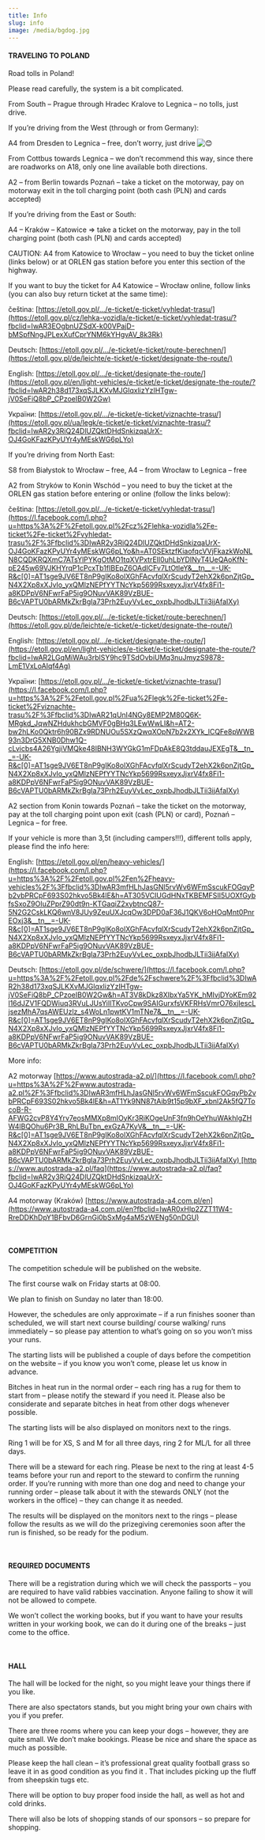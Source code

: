 ```yaml
---
title: Info
slug: info
image: /media/bgdog.jpg
---
```

#### TRAVELING TO POLAND

Road tolls in Poland!

Please read carefully, the system is a bit complicated.

From South – Prague through Hradec Kralove to Legnica – no tolls, just drive.

If you’re driving from the West (through or from Germany):

A4 from Dresden to Legnica – free, don’t worry, just drive ![😊](https://static.xx.fbcdn.net/images/emoji.php/v9/tbd/3/16/1f60a.png)

From Cottbus towards Legnica – we don’t recommend this way, since there are roadworks on A18, only one line available both directions.

A2 – from Berlin towards Poznań – take a ticket on the motorway, pay on motorway exit in the toll charging point (both cash (PLN) and cards accepted)

If you’re driving from the East or South:

A4 – Kraków – Katowice => take a ticket on the motorway, pay in the toll charging point (both cash (PLN) and cards accepted)

CAUTION: A4 from Katowice to Wrocław – you need to buy the ticket online (links below) or at ORLEN gas station before you enter this section of the highway.

If you want to buy the ticket for A4 Katowice – Wrocław online, follow links (you can also buy return ticket at the same time):

čeština: [https://etoll.gov.pl/…/e-ticket/e-ticket/vyhledat-trasu/](https://etoll.gov.pl/cz/lehka-vozidla/e-ticket/e-ticket/vyhledat-trasu/?fbclid=IwAR3EOgbnUZSdX-k00VPajD-bMSpfNngJPLexXufCprYNM6kYHgvAV_8k3Rk)

Deutsch: [https://etoll.gov.pl/…/e-ticket/e-ticket/route-berechnen/](https://etoll.gov.pl/de/leichte/e-ticket/e-ticket/designate-the-route/)

English: [https://etoll.gov.pl/…/e-ticket/designate-the-route/](https://etoll.gov.pl/en/light-vehicles/e-ticket/e-ticket/designate-the-route/?fbclid=IwAR2h38d173xqSJLKXvMJGlqxlizYzIHTgw-jV0SeFiQ8bP_CPzoeIB0W2Gw)

України: [https://etoll.gov.pl/…/e-ticket/e-ticket/viznachte-trasu/](https://etoll.gov.pl/ua/legk/e-ticket/e-ticket/viznachte-trasu/?fbclid=IwAR2y3RiQ24DlUZQktDHdSnkizqaUrX-OJ4GoKFazKPyUYr4yMEskWG6pLYo)

If you’re driving from North East:

S8 from Białystok to Wrocław – free, A4 – from Wrocław to Legnica – free

A2 from Stryków to Konin Wschód – you need to buy the ticket at the ORLEN gas station before entering or online (follow the links below):

čeština: [https://etoll.gov.pl/…/e-ticket/e-ticket/vyhledat-trasu/](https://l.facebook.com/l.php?u=https%3A%2F%2Fetoll.gov.pl%2Fcz%2Flehka-vozidla%2Fe-ticket%2Fe-ticket%2Fvyhledat-trasu%2F%3Ffbclid%3DIwAR2y3RiQ24DlUZQktDHdSnkizqaUrX-OJ4GoKFazKPyUYr4yMEskWG6pLYo&h=AT0SEktzfKiaofqcVVjFkazkWoNLN8CQDKRQXmC7ATsYlPYKgOtMO1tqXVPxtrElI0uhLbYDINyT4UeQAoKfN-pE245w69VJKHYrqP1cPcxTb1fIBEpZ6OAdICFv7LtOtleY&__tn__=-UK-R&c[0]=AT1sge9JV6ET8nP9gIKo8olXGhFAcvfqlXrScudyT2ehX2k6pnZjtGp_N4X2Xp8xXJvIo_yxQMlzNEPfYYTNcYkp5699RsxeyxJjxrV4fx8Fi1-a8KDPpV6NFwrFaP5ig9ONuvVAK89VzBUE-B6cVAPTU0bARMkZkrBgIa73Prh2EuyVvLec_oxpbJhodbJLTii3ijAfaIXy)

Deutsch: [https://etoll.gov.pl/…/e-ticket/e-ticket/route-berechnen/](https://etoll.gov.pl/de/leichte/e-ticket/e-ticket/designate-the-route/)

English: [https://etoll.gov.pl/…/e-ticket/designate-the-route/](https://etoll.gov.pl/en/light-vehicles/e-ticket/e-ticket/designate-the-route/?fbclid=IwAR2LGqMiWAu3rblSY9hc9TSdOvbiUMq3nuJmyzS9878-LmE1VxLoAIqf4Ag)

України: [https://etoll.gov.pl/…/e-ticket/e-ticket/viznachte-trasu/](https://l.facebook.com/l.php?u=https%3A%2F%2Fetoll.gov.pl%2Fua%2Flegk%2Fe-ticket%2Fe-ticket%2Fviznachte-trasu%2F%3Ffbclid%3DIwAR21qUnI4NGy8EMP2M80Q6K-MRgkd_JqwNZHdukhcbGMVF0gBHq3LEwWwLI&h=AT2-bw2hLKo0Qktr6h90BZx9RDNUOu5SXzQwqXOpN7b2x2XYk_lCQFe8pWWB93n3DrG5XNB0Dhw1Q-cLvicbs4A26YgjiVMQke48IBNH3WYGkG1mFDpAkE8Q3tddauJEXEgT&__tn__=-UK-R&c[0]=AT1sge9JV6ET8nP9gIKo8olXGhFAcvfqlXrScudyT2ehX2k6pnZjtGp_N4X2Xp8xXJvIo_yxQMlzNEPfYYTNcYkp5699RsxeyxJjxrV4fx8Fi1-a8KDPpV6NFwrFaP5ig9ONuvVAK89VzBUE-B6cVAPTU0bARMkZkrBgIa73Prh2EuyVvLec_oxpbJhodbJLTii3ijAfaIXy)

A2 section from Konin towards Poznań – take the ticket on the motorway, pay at the toll charging point upon exit (cash (PLN) or card), Poznań – Legnica – for free.

If your vehicle is more than 3,5t (including campers!!!), different tolls apply, please find the info here:

English: [https://etoll.gov.pl/en/heavy-vehicles/](https://l.facebook.com/l.php?u=https%3A%2F%2Fetoll.gov.pl%2Fen%2Fheavy-vehicles%2F%3Ffbclid%3DIwAR3mfHLhJasGNl5rvWv6WFmSscukFOGqyPb2vbPRCpF693S02hkvo5Bk4lE&h=AT305VCIUGdHNxTKBEMFSII5UOXfGybfsSxoZ9OIuZPprZ90dt9n-KTGaqiZ2xybtncQ87-5N2G2CskLKQ6wnV8JUy9ZeuUXJcqOw3DPD0aF36J1QKV6oHOqMnt0PnrEOxj3&__tn__=-UK-R&c[0]=AT1sge9JV6ET8nP9gIKo8olXGhFAcvfqlXrScudyT2ehX2k6pnZjtGp_N4X2Xp8xXJvIo_yxQMlzNEPfYYTNcYkp5699RsxeyxJjxrV4fx8Fi1-a8KDPpV6NFwrFaP5ig9ONuvVAK89VzBUE-B6cVAPTU0bARMkZkrBgIa73Prh2EuyVvLec_oxpbJhodbJLTii3ijAfaIXy)

Deutsch: [https://etoll.gov.pl/de/schwere/](https://l.facebook.com/l.php?u=https%3A%2F%2Fetoll.gov.pl%2Fde%2Fschwere%2F%3Ffbclid%3DIwAR2h38d173xqSJLKXvMJGlqxlizYzIHTgw-jV0SeFiQ8bP_CPzoeIB0W2Gw&h=AT3V8kDkz8XIbxYa5YK_hMIvjDYoKEm92l16dJZV1FQDWiuq3RVuLJUsYiIlTKvoCpw9SAIGurxfsVKFRHsVmrO76xjIescLjsezMhA7qsAWEUzlz_s4WoLn1pwtKV1mTNe7&__tn__=-UK-R&c[0]=AT1sge9JV6ET8nP9gIKo8olXGhFAcvfqlXrScudyT2ehX2k6pnZjtGp_N4X2Xp8xXJvIo_yxQMlzNEPfYYTNcYkp5699RsxeyxJjxrV4fx8Fi1-a8KDPpV6NFwrFaP5ig9ONuvVAK89VzBUE-B6cVAPTU0bARMkZkrBgIa73Prh2EuyVvLec_oxpbJhodbJLTii3ijAfaIXy)

More info:

A2 motorway [https://www.autostrada-a2.pl/](https://l.facebook.com/l.php?u=https%3A%2F%2Fwww.autostrada-a2.pl%2F%3Ffbclid%3DIwAR3mfHLhJasGNl5rvWv6WFmSscukFOGqyPb2vbPRCpF693S02hkvo5Bk4lE&h=AT1Yk9NN87tAib9t15p9bXF_xbnl2Ak5fQ7TocoB-R-AFWG2cvP8Y4Yrv7eosMMXp8mIOyKr3RiKOgeUnF3fn9hOeYhuWAkhIgZHW4lBQOhu6Pr3B_RhLBuTbn_exGzA7KyV&__tn__=-UK-R&c[0]=AT1sge9JV6ET8nP9gIKo8olXGhFAcvfqlXrScudyT2ehX2k6pnZjtGp_N4X2Xp8xXJvIo_yxQMlzNEPfYYTNcYkp5699RsxeyxJjxrV4fx8Fi1-a8KDPpV6NFwrFaP5ig9ONuvVAK89VzBUE-B6cVAPTU0bARMkZkrBgIa73Prh2EuyVvLec_oxpbJhodbJLTii3ijAfaIXy) [https://www.autostrada-a2.pl/faq](https://www.autostrada-a2.pl/faq?fbclid=IwAR2y3RiQ24DlUZQktDHdSnkizqaUrX-OJ4GoKFazKPyUYr4yMEskWG6pLYo)

A4 motorway (Kraków) [https://www.autostrada-a4.com.pl/en](https://www.autostrada-a4.com.pl/en?fbclid=IwAR0xHIp2ZZT11W4-RreDDKhDpY1BFbvD6GrnGi0bSxMg4aM5zWENg50nDGU)

 ﻿

#### COMPETITION

The competition schedule will be published on the website.

The first course walk on Friday starts at 08:00.

We plan to finish on Sunday no later than 18:00.

However, the schedules are only approximate – if a run finishes sooner than scheduled, we will start next course building/ course walking/ runs immediately – so please pay attention to what’s going on so you won’t miss your runs.

The starting lists will be published a couple of days before the competition on the website – if you know you won’t come, please let us know in advance.

Bitches in heat run in the normal order – each ring has a rug for them to start from – please notify the steward if you need it. Please also be considerate and separate bitches in heat from other dogs whenever possible.

The starting lists will be also displayed on monitors next to the rings.

Ring 1 will be for XS, S and M for all three days, ring 2 for ML/L for all three days.

There will be a steward for each ring. Please be next to the ring at least 4-5 teams before your run and report to the steward to confirm the running order. If you’re running with more than one dog and need to change your running order – please talk about it with the stewards ONLY (not the workers in the office) – they can change it as needed.

The results will be displayed on the monitors next to the rings – please follow the results as we will do the prizegiving ceremonies soon after the run is finished, so be ready for the podium.

 ﻿

#### REQUIRED DOCUMENTS

There will be a registration during which we will check the passports – you are required to have valid rabbies vaccination. Anyone failing to show it will not be allowed to compete.

We won’t collect the working books, but if you want to have your results written in your working book, we can do it during one of the breaks – just come to the office.

 ﻿

#### HALL

The hall will be locked for the night, so you might leave your things there if you like.

There are also spectators stands, but you might bring your own chairs with you if you prefer.

There are three rooms where you can keep your dogs – however, they are quite small. We don’t make bookings. Please be nice and share the space as much as possible.

Please keep the hall clean – it’s professional great quality football grass so leave it in as good condition as you find it . That includes picking up the fluff from sheepskin tugs etc.

There will be option to buy proper food inside the hall, as well as hot and cold drinks.

There will also be lots of shopping stands of our sponsors – so prepare for shopping.
